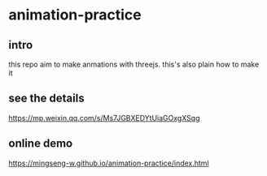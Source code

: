 # animation-practice
## intro
this  repo aim to make anmations with threejs. this's also plain how to make it
## see the details
https://mp.weixin.qq.com/s/Ms7JGBXEDYtUiaGOxgXSqg
## online demo
https://mingseng-w.github.io/animation-practice/index.html

